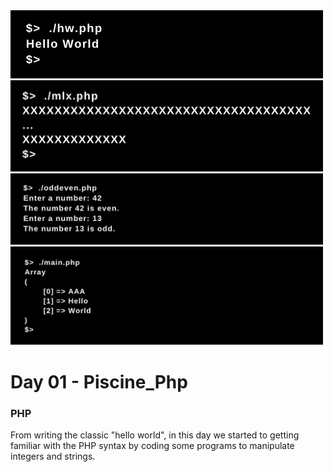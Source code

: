 <img src="../resources/images/hw.png" width="500">
<img src="../resources/images/mlx.png" width="500">
<img src="../resources/images/oddeven.png" width="500">
<img src="../resources/images/ft_split.png" width="500">

# Day 01 - Piscine_Php

### PHP

From writing the classic "hello world", in this day we started to getting familiar with the PHP syntax by coding some programs to manipulate integers and strings. 
